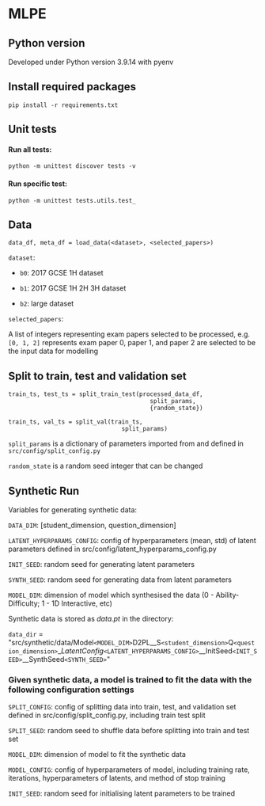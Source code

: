 # MLPE

## Python version
Developed under Python version 3.9.14 with pyenv

## Install required packages
    pip install -r requirements.txt


## Unit tests
#### Run all tests:
    python -m unittest discover tests -v
#### Run specific test:
    python -m unittest tests.utils.test_

## Data
    data_df, meta_df = load_data(<dataset>, <selected_papers>)

`dataset`:

- `b0`: 2017 GCSE 1H dataset

- `b1`: 2017 GCSE 1H 2H 3H dataset

- `b2`: large dataset

`selected_papers`:

A list of integers representing exam papers selected to be processed, e.g. `[0, 1, 2]` represents exam paper 0, paper 1, and paper 2 are selected to be the input data for modelling

## Split to train, test and validation set
    train_ts, test_ts = split_train_test(processed_data_df,
                                            split_params,
                                            {random_state})

    train_ts, val_ts = split_val(train_ts,
                                    split_params)

`split_params` is a dictionary of parameters imported from and defined in `src/config/split_config.py`

`random_state` is a random seed integer that can be changed

## Synthetic Run
Variables for generating synthetic data:

`DATA_DIM`: [student_dimension, question_dimension]

`LATENT_HYPERPARAMS_CONFIG`: config of hyperparameters (mean, std) of latent parameters defined in src/config/latent_hyperparams_config.py

`INIT_SEED`: random seed for generating latent parameters

`SYNTH_SEED`: random seed for generating data from latent parameters

`MODEL_DIM`: dimension of model which synthesised the data (0 - Ability-Difficulty; 1 - 1D Interactive, etc)

Synthetic data is stored as *data.pt* in the directory:

`data_dir` = "src/synthetic/data/Model`<MODEL_DIM>`D2PL__S`<student_dimension>`Q`<question_dimension>`__LatentConfig_`<LATENT_HYPERPARAMS_CONFIG>`__InitSeed`<INIT_SEED>`__SynthSeed`<SYNTH_SEED>`"

### Given synthetic data, a model is trained to fit the data with the following configuration settings

`SPLIT_CONFIG`: config of splitting data into train, test, and validation set defined in src/config/split_config.py, including train test split

`SPLIT_SEED`: random seed to shuffle data before splitting into train and test set

`MODEL_DIM`: dimension of model to fit the synthetic data

`MODEL_CONFIG`: config of hyperparameters of model, including training rate, iterations, hyperparameters of latents, and method of stop training

`INIT_SEED`: random seed for initialising latent parameters to be trained
